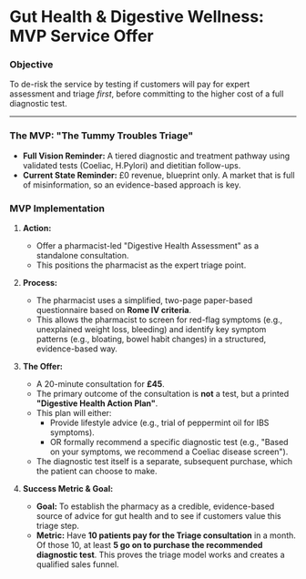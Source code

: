 # Gut Health & Digestive Wellness: MVP Service Offer

### **Objective**
To de-risk the service by testing if customers will pay for expert assessment and triage *first*, before committing to the higher cost of a full diagnostic test.

---

### **The MVP: "The Tummy Troubles Triage"**

*   **Full Vision Reminder:** A tiered diagnostic and treatment pathway using validated tests (Coeliac, H.Pylori) and dietitian follow-ups.
*   **Current State Reminder:** £0 revenue, blueprint only. A market that is full of misinformation, so an evidence-based approach is key.

### **MVP Implementation**

1.  **Action:**
    *   Offer a pharmacist-led "Digestive Health Assessment" as a standalone consultation.
    *   This positions the pharmacist as the expert triage point.

2.  **Process:**
    *   The pharmacist uses a simplified, two-page paper-based questionnaire based on **Rome IV criteria**.
    *   This allows the pharmacist to screen for red-flag symptoms (e.g., unexplained weight loss, bleeding) and identify key symptom patterns (e.g., bloating, bowel habit changes) in a structured, evidence-based way.

3.  **The Offer:**
    *   A 20-minute consultation for **£45**.
    *   The primary outcome of the consultation is **not** a test, but a printed **"Digestive Health Action Plan"**.
    *   This plan will either:
        *   Provide lifestyle advice (e.g., trial of peppermint oil for IBS symptoms).
        *   OR formally recommend a specific diagnostic test (e.g., "Based on your symptoms, we recommend a Coeliac disease screen").
    *   The diagnostic test itself is a separate, subsequent purchase, which the patient can choose to make.

4.  **Success Metric & Goal:**
    *   **Goal:** To establish the pharmacy as a credible, evidence-based source of advice for gut health and to see if customers value this triage step.
    *   **Metric:** Have **10 patients pay for the Triage consultation** in a month. Of those 10, at least **5 go on to purchase the recommended diagnostic test**. This proves the triage model works and creates a qualified sales funnel. 